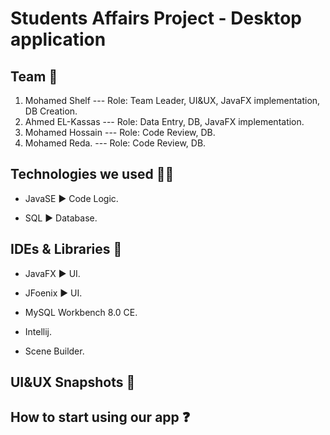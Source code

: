 # Students Affairs Project - Desktop application

## Team 🤼

1. Mohamed Shelf --- Role: Team Leader, UI&UX, JavaFX implementation, DB Creation.
2. Ahmed EL-Kassas --- Role: Data Entry, DB, JavaFX implementation.
3. Mohamed Hossain --- Role: Code Review, DB.
4. Mohamed Reda. --- Role: Code Review, DB.

## Technologies we used 👨‍💻

- JavaSE ▶ Code Logic.

- SQL ▶ Database.

## IDEs & Libraries 👾

- JavaFX ▶ UI.

- JFoenix ▶ UI.

- MySQL Workbench 8.0 CE.

- Intellij.

- Scene Builder.

## UI&UX Snapshots 🎨

## How to start using our app ❓
